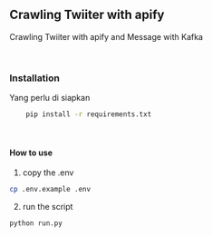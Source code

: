## Crawling Twiiter with apify
Crawling Twiiter with apify and  Message with Kafka 

<br>


### Installation

Yang perlu di siapkan 

```bash
    pip install -r requirements.txt
```


<br>


#### How to use

1. copy the .env

```bash
cp .env.example .env
```

2. run the script

```bash
python run.py
```

<br>